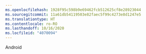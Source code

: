 ```yaml
---
ms.openlocfilehash: 1928f95c598b9e69462fcb512625cf8e28923044
ms.sourcegitcommit: 11a61db54119503e82faec5f99c4273e8d1247e5
ms.translationtype: HT
ms.contentlocale: ro-RO
ms.lasthandoff: 10/16/2020
ms.locfileid: "4070094"
---
```

Android
